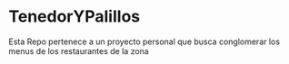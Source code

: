# TenedorYPalillos
Esta Repo pertenece a un proyecto personal que busca conglomerar los menus de los restaurantes de la zona
